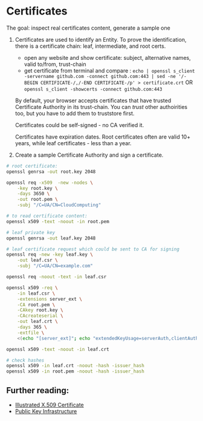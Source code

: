# Certificates

The goal: inspect real certificates content, generate a sample one

1. Certificates are used to identify an Entity. To prove the identification, there is a certificate chain: leaf, intermediate, and root certs.

    - open any website and show certificate: subject, alternative names, valid to/from, trust-chain
    - get certificate from terminal and compare : `echo | openssl s_client -servername github.com -connect github.com:443 | sed -ne '/-BEGIN CERTIFICATE-/,/-END CERTIFICATE-/p' > certificate.crt` OR `openssl s_client -showcerts -connect github.com:443`

    By default, your browser accepts certificates that have trusted Certificate Authority in its trust-chain. You can _trust_ other authoirities too, but you have to add them to truststore first.

    Certificates could be self-signed - no CA verified it.

    Certificates have expiration dates. Root certificates often are valid 10+ years, while leaf certificates - less than a year.

2. Create a sample Certificate Authority and sign a certificate.

```sh
# root certificate:
openssl genrsa -out root.key 2048

openssl req -x509  -new -nodes \
    -key root.key \
    -days 3650 \
    -out root.pem \
    -subj "/C=UA/CN=CloudComputing"

# to read certificate content:
openssl x509 -text -noout -in root.pem

# leaf private key
openssl genrsa -out leaf.key 2048

# leaf certificate request which could be sent to CA for signing
openssl req -new -key leaf.key \
    -out leaf.csr \
    -subj "/C=UA/CN=example.com"

openssl req -noout -text -in leaf.csr

openssl x509 -req \
    -in leaf.csr \
    -extensions server_ext \
    -CA root.pem \
    -CAkey root.key \
    -CAcreateserial \
    -out leaf.crt \
    -days 365 \
    -extfile \
    <(echo "[server_ext]"; echo "extendedKeyUsage=serverAuth,clientAuth"; echo "subjectAltName=DNS.1:example.com,DNS.2:*.example.com")

openssl x509 -text -noout -in leaf.crt

# check hashes
openssl x509 -in leaf.crt -noout -hash -issuer_hash
openssl x509 -in root.pem -noout -hash -issuer_hash
```

## Further reading:

- [Illustrated X.509 Certificate](https://darutk.medium.com/illustrated-x-509-certificate-84aece2c5c2e)
- [Public Key Infrastructure](https://smallstep.com/blog/everything-pki/)
